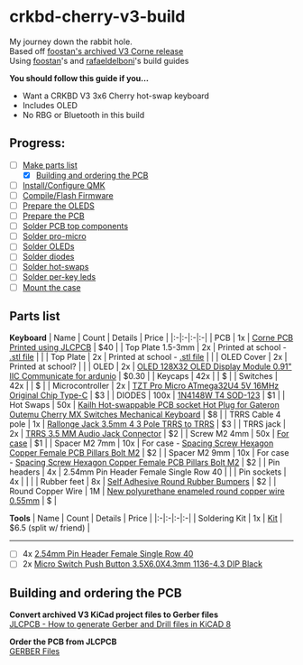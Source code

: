 # crkbd-cherry-v3-build

My journey down the rabbit hole.  
Based off [foostan's archived V3 Corne release](https://github.com/foostan/crkbd/releases/tag/v3-final)  
Using [foostan](https://github.com/foostan/crkbd/blob/main/docs/corne-cherry/v3/buildguide_en.md)'s and [rafaeldelboni](https://github.com/rafaeldelboni/buildlogs/blob/main/crkbd-v3.md#compileflash-firmware)'s build guides

**You should follow this guide if you...**  
- Want a CRKBD V3 3x6 Cherry hot-swap keyboard
- Includes OLED
- No RBG or Bluetooth in this build

## Progress:
- [ ] [Make parts list](#parts-list)
  - [X] [Building and ordering the PCB](#building-and-ordering-the-pcb)
- [ ] [Install/Configure QMK](#installconfigure-qmk)
- [ ] [Compile/Flash Firmware](#compileflash-firmware)
- [ ] [Prepare the OLEDS](#prepare-oleds)
- [ ] [Prepare the PCB](#prepare-pcb)
- [ ] [Solder PCB top components](#solder-pcb-top-components)
- [ ] [Solder pro-micro](#solder-pro-micro)
- [ ] [Solder OLEDs](#solder-oleds)
- [ ] [Solder diodes](#solder-diodes)
- [ ] [Solder hot-swaps](#solder-hot-swaps)
- [ ] [Solder per-key leds](#solder-per-key-leds)
- [ ] [Mount the case](#mount-the-case)

## Parts list
**Keyboard**
| Name | Count | Details | Price |
|:-|:-|:-|:-|
| PCB | 1x | [Corne PCB Printed using JLCPCB](https://jlcpcb.com/) | $40 |
| Top Plate 1.5-3mm | 2x |  Printed at school - [.stl file]() | |
| Top Plate | 2x | Printed at school - [.stl file]() | |
| OLED Cover | 2x | Printed at school? | |
| OLED | 2x | [OLED 128X32 OLED Display Module 0.91" IIC Communicate for ardunio](https://www.aliexpress.com/item/32777216785.html?spm=a2g0s.9042311.0.0.27424c4dlrgRjA) | $0.30 |
| Keycaps | 42x | | $ |
| Switches | 42x | | $ |
| Microcontroller | 2x | [TZT Pro Micro ATmega32U4 5V 16MHz Original Chip Type-C](https://www.aliexpress.us/item/2251832581993895.html?spm=a2g0s.9042311.0.0.27424c4dlrgRjA&gatewayAdapt=glo2usa4itemAdapt) | $3 |
| DIODES | 100x | [1N4148W T4 SOD-123](https://www.aliexpress.us/item/2251832735176193.html?spm=a2g0o.cart.0.0.624d38dayf8uXk&mp=1&gatewayAdapt=glo2usa) | $1 |
| Hot Swaps | 50x | [Kailh Hot-swappable PCB socket Hot Plug for Gateron Outemu Cherry MX Switches Mechanical Keyboard](https://www.aliexpress.us/item/2255800865526224.html?spm=a2g0s.9042311.0.0.27424c4dlrgRjA&gatewayAdapt=glo2usa4itemAdapt) | $8 |
| TRRS Cable 4 pole | 1x | [Rallonge Jack 3.5mm 4 3 Pole TRRS to TRRS](https://www.aliexpress.us/item/3256805991501373.html?spm=a2g0o.productlist.main.1.10596d99xhZTwL&algo_pvid=9dde26da-8622-45dc-8815-b85b16e86c14&algo_exp_id=9dde26da-8622-45dc-8815-b85b16e86c14-0&pdp_npi=4%40dis%21USD%214.45%210.99%21%21%2131.54%217.01%21%402101c5b117242987081857098e0582%2112000036149303822%21sea%21US%212778608228%21ABX&curPageLogUid=1JhzGCK9fNj9&utparam-url=scene%3Asearch%7Cquery_from%3A) | $3 |
| TRRS jack | 2x | [TRRS 3.5 MM Audio Jack Connector](https://www.aliexpress.us/item/2251832843150354.html?spm=a2g0o.productlist.main.1.48111de5AJ9NKs&algo_pvid=5dba46f3-603a-4bae-a23b-4ff6e264e75a&algo_exp_id=5dba46f3-603a-4bae-a23b-4ff6e264e75a-0&pdp_npi=4%40dis%21USD%211.51%210.99%21%21%211.51%210.99%21%402101fb1717243074242777122e20ab%2112000038224902314%21sea%21US%212778608228%21ABX&curPageLogUid=ZP6AutQHqCPa&utparam-url=scene%3Asearch%7Cquery_from%3A) | $2 |
| Screw M2 4mm | 50x | [For case](https://www.aliexpress.us/item/3256805432431543.html?spm=a2g0o.productlist.main.7.71d74614yyKWon&algo_pvid=6ee9a92e-cdc7-460a-af3b-ac2b0e62eb9a&aem_p4p_detail=202408212153242149051534836220006711131&algo_exp_id=6ee9a92e-cdc7-460a-af3b-ac2b0e62eb9a-3&pdp_npi=4%40dis%21USD%211.02%210.96%21%21%217.24%216.81%21%402103094f17243024043121319e1b2a%2112000033767212213%21sea%21US%212778608228%21ABX&curPageLogUid=qknRdn84mFma&utparam-url=scene%3Asearch%7Cquery_from%3A&search_p4p_id=202408212153242149051534836220006711131_1) | $1 |
| Spacer M2 7mm | 10x | For case - [Spacing Screw Hexagon Copper Female PCB Pillars Bolt M2](https://www.aliexpress.us/item/3256805863280885.html?spm=a2g0o.productlist.main.31.81d0187fZbMQZZ&algo_pvid=6d868c51-1d17-4027-9621-7291015036ed&aem_p4p_detail=2024082122034312246280635684690006792288&algo_exp_id=6d868c51-1d17-4027-9621-7291015036ed-15&pdp_npi=4%40dis%21USD%211.73%210.99%21%21%211.73%210.99%21%402101f00117243030236031082e3709%2112000035491390234%21sea%21US%212778608228%21ABX&curPageLogUid=wCfdJ6WOajxb&utparam-url=scene%3Asearch%7Cquery_from%3A&search_p4p_id=2024082122034312246280635684690006792288_4) | $2 |
| Spacer M2 9mm | 10x | For case - [Spacing Screw Hexagon Copper Female PCB Pillars Bolt M2](https://www.aliexpress.us/item/3256805863280885.html?spm=a2g0o.productlist.main.31.81d0187fZbMQZZ&algo_pvid=6d868c51-1d17-4027-9621-7291015036ed&aem_p4p_detail=2024082122034312246280635684690006792288&algo_exp_id=6d868c51-1d17-4027-9621-7291015036ed-15&pdp_npi=4%40dis%21USD%211.73%210.99%21%21%211.73%210.99%21%402101f00117243030236031082e3709%2112000035491390234%21sea%21US%212778608228%21ABX&curPageLogUid=wCfdJ6WOajxb&utparam-url=scene%3Asearch%7Cquery_from%3A&search_p4p_id=2024082122034312246280635684690006792288_4) | $2 |
| Pin headers | 4x | 2.54mm Pin Header Female Single Row 40 | |
| Pin sockets | 4x | | |
| Rubber feet | 8x | [Self Adhesive Round Rubber Bumpers](https://www.aliexpress.us/item/3256803421259871.html?spm=a2g0o.productlist.main.3.20532efcADR9z1&algo_pvid=65a8005d-cd94-42ca-a017-fcf571b98ffc&algo_exp_id=65a8005d-cd94-42ca-a017-fcf571b98ffc-1&pdp_npi=4%40dis%21USD%211.59%210.99%21%21%211.59%210.99%21%402103010b17243068517578144e2184%2112000026474338043%21sea%21US%212778608228%21ABX&curPageLogUid=nqeudm8T1Uhl&utparam-url=scene%3Asearch%7Cquery_from%3A) | $2 |
| Round Copper Wire | 1M | [New polyurethane enameled round copper wire 0.55mm](https://www.aliexpress.us/item/2255800595589740.html?spm=a2g0s.9042311.0.0.27424c4dlrgRjA&gatewayAdapt=glo2usa4itemAdapt) | $ |

**Tools**
| Name | Count | Details | Price |
|:-|:-|:-|:-|
| Soldering Kit | 1x | [Kit](https://www.amazon.com/Soldering-Kit-Temperature-Desoldering-Electronics/dp/B07GTGGLXN/ref=sr_1_5?crid=38MPRDWM5JBD2&dib=eyJ2IjoiMSJ9.bN2ArPTpgQRijAd577UAx2lb0lxJe9OJfvIrJ6Bhu94uZRdZ0QiOR1-KaozOEwvqRFJO6PmfGYfSgNX8FCBUUr7tF74wEkvH2oPiK_vOUmZ4kcyFUs1GxnhlBGenUVRiocpGicXoasYk4pn2j1hmV_uITJfg-8F86EbmyExxmN_qOA8LUu2XNpdrcps8dFHy3x6Vsxs0nPWFvIyXwVel8fIs0YaS7FLhzvMPE6c5Bm9Sv0gDM9kTUX6UC23l9WSCI8h0VyGKKpOtbs7h1YVjf3JVk5e2DfrIKZ26WudrKVE.zCvhrofR5D4P22aA3xQqujJoRpbFraz-JM9WFvdwxwk&dib_tag=se&keywords=soldering+kit&qid=1724294807&sprefix=soldering+ki%2Caps%2C181&sr=8-5#customerReviews) | $6.5 (split w/ friend) |

---

- [ ] 4x  [2.54mm Pin Header Female Single Row 40](https://www.aliexpress.com/item/32817226478.html?spm=a2g0s.9042311.0.0.27424c4dlrgRjA)
- [ ] 2x  [Micro Switch Push Button 3.5X6.0X4.3mm 1136-4.3 DIP Black](https://www.aliexpress.com/item/1068908059.html?spm=a2g0s.9042311.0.0.27424c4dlrgRjA)

## Building and ordering the PCB
**Convert archived V3 KiCad project files to Gerber files**  
[JLCPCB - How to generate Gerber and Drill files in KiCAD 8](https://jlcpcb.com/help/article/how-to-generate-gerber-and-drill-files-in-kicad-8)

**Order the PCB from JLCPCB**  
[GERBER Files](./GERBER-v3-cherry.zip)


